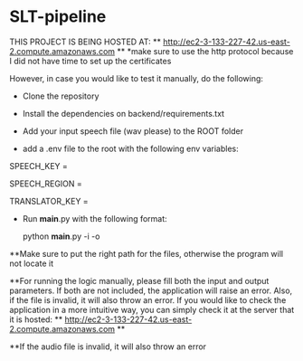 # SLT-pipeline

THIS PROJECT IS BEING HOSTED AT: **  http://ec2-3-133-227-42.us-east-2.compute.amazonaws.com **
*make sure to use the http protocol because I did not have time to set up the certificates

However, in case you would like to test it manually, do the following: 

* Clone the repository 

* Install the dependencies on backend/requirements.txt

* Add your input speech file (wav please) to the ROOT folder 

* add a .env file to the root with the following env variables:

SPEECH_KEY = <your-azure-api-key-for-ASR> 

SPEECH_REGION = <your-azure-speech-region>

TRANSLATOR_KEY =  <your-azure-translator-api-key>

* Run __main__.py with the following format:

    python __main__.py -i <name-of-input-speech> -o <name-of-output-speech>

**Make sure to put the right path for the files, otherwise the program will not locate it

**For running the logic manually, please fill both the input and output parameters. If both are not included, the application will raise an error. Also, if the file is invalid, it will also throw an error. If you would like to check the application in a more intuitive way, you can simply check it at the server that it is hosted: **  http://ec2-3-133-227-42.us-east-2.compute.amazonaws.com **

**If the audio file is invalid, it will also throw an error
